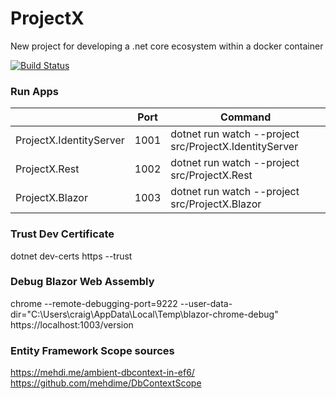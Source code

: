 # ProjectX
New project for developing a .net core ecosystem within a docker container

[![Build Status](https://dev.azure.com/CraigHanson/ProjectX/_apis/build/status/craigahanson.ProjectX?branchName=master)](https://dev.azure.com/CraigHanson/ProjectX/_build/latest?definitionId=1&branchName=master)

### Run Apps
||Port|Command|
|-|-|-|
|ProjectX.IdentityServer|1001|dotnet run watch --project src/ProjectX.IdentityServer|
|ProjectX.Rest|1002|dotnet run watch --project src/ProjectX.Rest|
|ProjectX.Blazor|1003|dotnet run watch --project src/ProjectX.Blazor|

###  Trust Dev Certificate
dotnet dev-certs https --trust

### Debug Blazor Web Assembly
chrome --remote-debugging-port=9222 --user-data-dir="C:\Users\craig\AppData\Local\Temp\blazor-chrome-debug" https://localhost:1003/version

### Entity Framework Scope sources
https://mehdi.me/ambient-dbcontext-in-ef6/
https://github.com/mehdime/DbContextScope